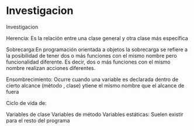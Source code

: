 # Investigacion
Investigacion

Herencia: Es la relación entre una clase general y otra clase más específica

Sobrecarga:En programación orientada a objetos la sobrecarga se refiere a la posibilidad de tener dos o más funciones con el mismo nombre pero funcionalidad diferente. Es decir, dos o más funciones con el mismo nombre realizan acciones diferentes.

Ensombrecimiento: Ocurre cuando una variable es declarada dentro de cierto alcance (mètodo , clase) ytiene el mismo nombre  que el alcance de fuera

Ciclo de vida de:

Variables de clase
Variables de método
Variables estáticas: Suelen existir para el resto del programa
